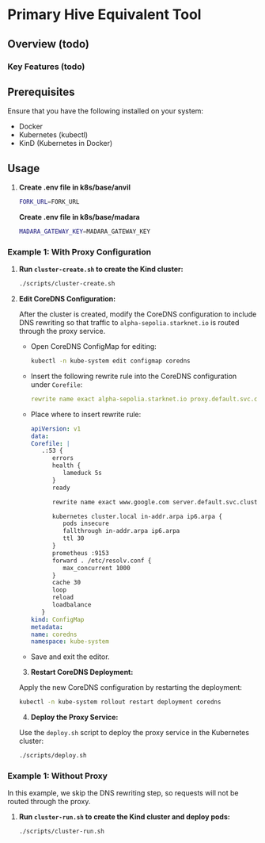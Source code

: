 # Primary Hive Equivalent Tool

## Overview (todo)

### Key Features (todo)

## Prerequisites

Ensure that you have the following installed on your system:

- Docker
- Kubernetes (kubectl)
- KinD (Kubernetes in Docker)

## Usage

1. **Create .env file in k8s/base/anvil**

   ```sh
   FORK_URL=FORK_URL
   ```

   **Create .env file in k8s/base/madara**

   ```sh
   MADARA_GATEWAY_KEY=MADARA_GATEWAY_KEY
   ```

### Example 1: With Proxy Configuration

1. **Run `cluster-create.sh` to create the Kind cluster:**
   ```bash
   ./scripts/cluster-create.sh
   ```
2. **Edit CoreDNS Configuration:**

   After the cluster is created, modify the CoreDNS configuration to include DNS rewriting so that traffic to `alpha-sepolia.starknet.io` is routed through the proxy service.

   - Open CoreDNS ConfigMap for editing:

     ```bash
     kubectl -n kube-system edit configmap coredns
     ```

   - Insert the following rewrite rule into the CoreDNS configuration under `Corefile`:

     ```yaml
     rewrite name exact alpha-sepolia.starknet.io proxy.default.svc.cluster.local
     ```
   
   - Place where to insert rewrite rule:
      ```yaml
      apiVersion: v1
      data:
      Corefile: |
         .:53 {
            errors
            health {
               lameduck 5s
            }
            ready

            rewrite name exact www.google.com server.default.svc.cluster.local

            kubernetes cluster.local in-addr.arpa ip6.arpa {
               pods insecure
               fallthrough in-addr.arpa ip6.arpa
               ttl 30
            }
            prometheus :9153
            forward . /etc/resolv.conf {
               max_concurrent 1000
            }
            cache 30
            loop
            reload
            loadbalance
         }
      kind: ConfigMap
      metadata:
      name: coredns
      namespace: kube-system
      ```

   - Save and exit the editor.

   3. **Restart CoreDNS Deployment:**

   Apply the new CoreDNS configuration by restarting the deployment:

   ```bash
   kubectl -n kube-system rollout restart deployment coredns
   ```

   4. **Deploy the Proxy Service:**

   Use the `deploy.sh` script to deploy the proxy service in the Kubernetes cluster:

   ```bash
   ./scripts/deploy.sh
   ```

### Example 1: Without Proxy 
In this example, we skip the DNS rewriting step, so requests will not be routed through the proxy.

1. **Run `cluster-run.sh` to create the Kind cluster and deploy pods:**

   ```bash
   ./scripts/cluster-run.sh
   ```
